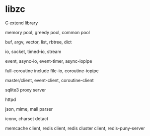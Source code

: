# libzc
C extend library

memory pool, greedy pool, common pool

buf, argv, vector, list, rbtree, dict

io, socket, timed-io, stream

event, async-io, event-timer, async-iopipe

full-coroutine include file-io, coroutine-iopipe

master/client, event-client, coroutine-client

sqlite3 proxy server

httpd

json, mime, mail parser

iconv, charset detact

memcache client, redis client, redis cluster client, redis-puny-server



